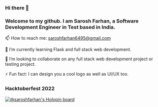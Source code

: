 ### Hi there 👋
### Welcome to my github. I am Sarosh Farhan, a Software Development Engineer in Test based in India.

📫 How to reach me: saroshfarhan6495@gmail.com

🌱 I’m currently learning Flask and full stack web development.

👯 I’m looking to collaborate on any full stack web development project or testing project.

⚡ Fun fact: I can design you a cool logo as well as UI/UX too.


### Hacktoberfest 2022
[![@saroshfarhan's Holopin board](https://holopin.me/saroshfarhan)](https://holopin.io/@saroshfarhan)
